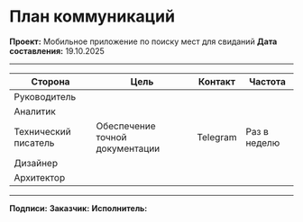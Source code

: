 # План коммуникаций

**Проект:** Мобильное приложение по поиску мест для свиданий
**Дата составления:** 19.10.2025

---

| Сторона | Цель | Контакт | Частота |
|------|------|-----------|----------------|
| Руководитель |  |  |  |
| Аналитик |  |  |  |
| Технический писатель | Обеспечение точной документации | Telegram | Раз в неделю |
| Дизайнер |  |  |  |
| Архитектор |  |  |  |

---

**Подписи:**
**Заказчик:**
**Исполнитель:**
